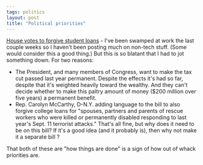 ```yaml
---
tags: politics
layout: post
title: "Political priorities"
---
```




<a href="http://www.salon.com/mwt/wire/2002/10/01/student_loans/index.html">House votes to forgive student loans</a> - I've been swamped at work the last couple weeks so I haven't been posting much on non-tech stuff. (Some would consider this a good thing.) But this is so blatant that I had to jot something down. For two reasons:
<ul>
  <li>The President, and many members of Congress, want to make the tax cut passed last year permanent. Despite the effects it's had so far, despite that it's weighted heavily toward the wealthy. And they can't decide whether to make this paltry amount of money ($200 million over five years) a permanent benefit.</li>
  <li>Rep. Carolyn McCarthy, D-N.Y. adding language to the bill to also forgive college loans  for "spouses, partners and parents of rescue workers who were killed or permanently disabled responding to last year's Sept. 11 terrorist attacks." That's all fine, but why does it need to be on this bill? If it's a good idea (and it probably is), then why not make it a separate bill ?</li>
</ul>

<p>That both of these are "how things are done" is a sign of how out of whack priorities are.</p>


